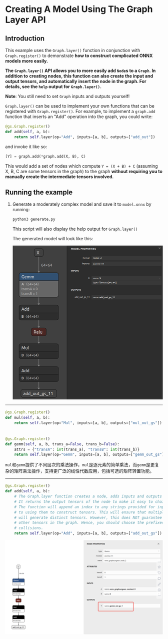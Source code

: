 # Creating A Model Using The Graph Layer API

## Introduction

This example uses the `Graph.layer()` function in conjunction with `Graph.register()` to
demonstrate **how to construct complicated ONNX models more easily.**

**The `Graph.layer()` API allows you to more easily add `Node`s to a `Graph`. In addition to**
**creating nodes, this function can also create the input and output tensors, and automatically**
**insert the node in the graph. For details, see the `help` output for `Graph.layer()`.**

**Note**: You still need to set `Graph` inputs and outputs yourself!

`Graph.layer()` can be used to implement your own functions that can be registered with `Graph.register()`.
For example, to implement a `graph.add` function that inserts an "Add" operation into the graph, you could write:
```python
@gs.Graph.register()
def add(self, a, b):
    return self.layer(op="Add", inputs=[a, b], outputs=["add_out"])
```

and invoke it like so:
```python
[Y] = graph.add(*graph.add(X, B), C)
```

This would add a set of nodes which compute `Y = (X + B) + C` (assuming X, B, C are some tensors in the graph)
to the graph **without requiring you to manually create the intermediate tensors involved.**

## Running the example

1. Generate a moderately complex model and save it to `model.onnx` by running:
    ```bash
    python3 generate.py
    ```

    This script will also display the help output for `Graph.layer()`

    The generated model will look like this:

    ![../resources/07_model.onnx.png](../resources/07_model.onnx.png)

---

```py
@gs.Graph.register()
def mul(self, a, b):
    return self.layer(op="Mul", inputs=[a, b], outputs=["mul_out_gs"])


@gs.Graph.register()
def gemm(self, a, b, trans_a=False, trans_b=False):
    attrs = {"transA": int(trans_a), "transB": int(trans_b)}
    return self.layer(op="Gemm", inputs=[a, b], outputs=["gemm_out_gs"], attrs=attrs)
```

`mul`和`gemm`提供了不同层次的乘法操作，`mul`是逐元素的简单乘法，而`gemm`是更复杂的矩阵乘法操作，支持更广泛的线性代数应用，包括可选的矩阵转置功能。

---

```python
@gs.Graph.register()
def add(self, a, b):
    # The Graph.layer function creates a node, adds inputs and outputs to it, and finally adds it to the graph.
    # It returns the output tensors of the node to make it easy to chain.
    # The function will append an index to any strings provided for inputs/outputs prior
    # to using them to construct tensors. This will ensure that multiple calls to the layer() function
    # will generate distinct tensors. However, this does NOT guarantee that there will be no overlap with
    # other tensors in the graph. Hence, you should choose the prefixes to minimize the possibility of
    # collisions.
    return self.layer(op="Add", inputs=[a, b], outputs=["add_out_gs"])
```

![image-20240209140441896](./assets/image-20240209140441896.png)
